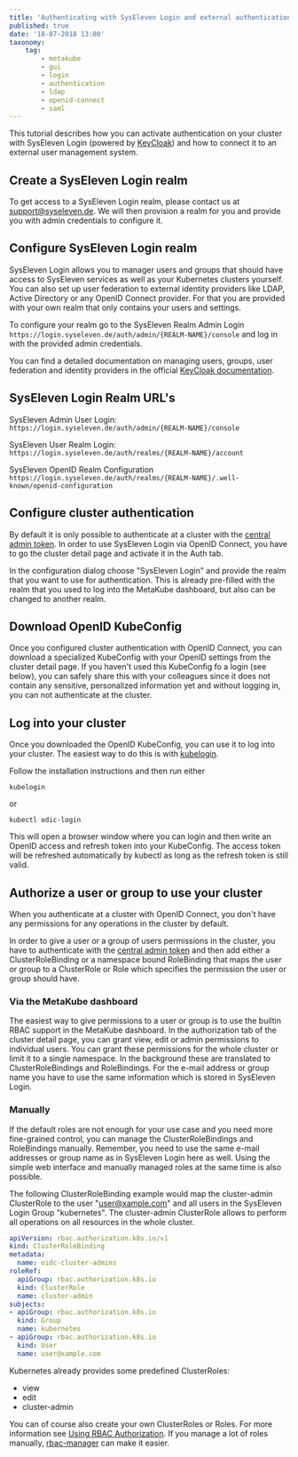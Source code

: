 ```yaml
---
title: 'Authenticating with SysEleven Login and external authentication system'
published: true
date: '18-07-2018 13:00'
taxonomy:
    tag:
        - metakube
        - gui
        - login
        - authentication
        - ldap
        - openid-connect
        - saml
---
```


This tutorial describes how you can activate authentication on your cluster with SysEleven Login (powered by [KeyCloak](https://www.keycloak.org)) and how to connect it to an external user management system.

## Create a SysEleven Login realm

To get access to a SysEleven Login realm, please contact us at support@syseleven.de. We will then provision a realm for you and provide you with admin credentials to configure it.

## Configure SysEleven Login realm

SysEleven Login allows you to manager users and groups that should have access to SysEleven services as well as your Kubernetes clusters yourself. You can also set up user federation to external identity providers like LDAP, Active Directory or any OpenID Connect provider. For that you are provided with your own realm that only contains your users and settings.

To configure your realm go to the SysEleven Realm Admin Login `https://login.syseleven.de/auth/admin/{REALM-NAME}/console` and log in with the provided admin credentials.

You can find a detailed documentation on managing users, groups, user federation and identity providers in the official [KeyCloak documentation](https://www.keycloak.org/docs/latest/server_admin/).

## SysEleven Login Realm URL's

SysEleven Admin User Login: `https://login.syseleven.de/auth/admin/{REALM-NAME}/console`

SysEleven User Realm Login: `https://login.syseleven.de/auth/realms/{REALM-NAME}/account`

SysEleven OpenID Realm Configuration `https://login.syseleven.de/auth/realms/{REALM-NAME}/.well-known/openid-configuration`

## Configure cluster authentication

By default it is only possible to authenticate at a cluster with the [central admin token](../06.download-the-kubeconfig/default.en.md). In order to use SysEleven Login via OpenID Connect, you have to go the cluster detail page and activate it in the Auth tab.

In the configuration dialog choose "SysEleven Login" and provide the realm that you want to use for authentication. This is already pre-filled with the realm that you used to log into the MetaKube dashboard, but also can be changed to another realm.

## Download OpenID KubeConfig

Once you configured cluster authentication with OpenID Connect, you can download a specialized KubeConfig with your OpenID settings from the cluster detail page. If you haven't used this KubeConfig fo a login (see below), you can safely share this with your colleagues since it does not contain any sensitive, personalized information yet and without logging in, you can not authenticate at the cluster.

## Log into your cluster

Once you downloaded the OpenID KubeConfig, you can use it to log into your cluster. The easiest way to do this is with [kubelogin](https://github.com/int128/kubelogin).

Follow the installation instructions and then run either

```shell
kubelogin
```

or

```shell
kubectl odic-login
```

This will open a browser window where you can login and then write an OpenID access and refresh token into your KubeConfig. The access token will be refreshed automatically by kubectl as long as the refresh token is still valid.

## Authorize a user or group to use your cluster

When you authenticate at a cluster with OpenID Connect, you don't have any permissions for any operations in the cluster by default.

In order to give a user or a group of users permissions in the cluster, you have to authenticate with the [central admin token](../06.download-the-kubeconfig/default.en.md) and then add either a ClusterRoleBinding or a namespace bound RoleBinding that maps the user or group to a ClusterRole or Role which specifies the permission the user or group should have.

### Via the MetaKube dashboard

The easiest way to give permissions to a user or group is to use the builtin RBAC support in the MetaKube dashboard. In the authorization tab of the cluster detail page, you can grant view, edit or admin permissions to individual users. You can grant these permissions for the whole cluster or limit it to a single namespace. In the background these are translated to ClusterRoleBindings and RoleBindings.
For the e-mail address or group name you have to use the same information which is stored in SysEleven Login.

### Manually

If the default roles are not enough for your use case and you need more fine-grained control, you can manage the ClusterRoleBindings and RoleBindings manually. Remember, you need to use the same e-mail addresses or group name as in SysEleven Login here as well. Using the simple web interface and manually managed roles at the same time is also possible.

The following ClusterRoleBinding example would map the cluster-admin ClusterRole to the user "user@xample.com" and all users in the SysEleven Login Group "kubernetes". The cluster-admin ClusterRole allows to perform all operations on all resources in the whole cluster.

```yaml
apiVersion: rbac.authorization.k8s.io/v1
kind: ClusterRoleBinding
metadata:
  name: oidc-cluster-admins
roleRef:
  apiGroup: rbac.authorization.k8s.io
  kind: ClusterRole
  name: cluster-admin
subjects:
- apiGroup: rbac.authorization.k8s.io
  kind: Group
  name: kubernetes
- apiGroup: rbac.authorization.k8s.io
  kind: User
  name: user@xample.com
```

Kubernetes already provides some predefined ClusterRoles:

* view
* edit
* cluster-admin

You can of course also create your own ClusterRoles or Roles. For more information see [Using RBAC Authorization](https://kubernetes.io/docs/reference/access-authn-authz/rbac/). If you manage a lot of roles manually, [rbac-manager](https://github.com/FairwindsOps/rbac-manager) can make it easier.
